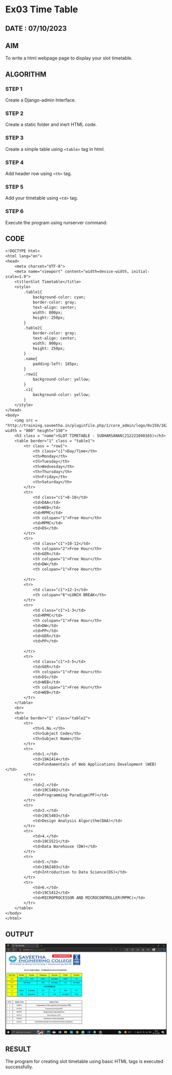 # Ex03 Time Table
## DATE : 07/10/2023

## AIM
To write a html webpage page to display your slot timetable.

## ALGORITHM
### STEP 1
Create a Django-admin Interface.

### STEP 2
Create a static folder and inert HTML code.

### STEP 3
Create a simple table using ```<table>``` tag in html.

### STEP 4
Add header row using ```<th>``` tag.

### STEP 5
Add your timetable using ```<td>``` tag.

### STEP 6
Execute the program using runserver command.

## CODE
```
<!DOCTYPE html>
<html lang="en">
<head>
    <meta charset="UTF-8">
    <meta name="viewport" content="width=device-width, initial-scale=1.0">
    <title>Slot Timetable</title>
    <style>
        .table1{
            background-color: cyan;
            border-color: gray;
            text-align: center;
            width: 800px;
            height: 250px;
        }
        .table2{
            border-color: gray;
            text-align: center;
            width: 800px;
            height: 250px; 
        }
        .name{
            padding-left: 185px;
        }
        .row1{
            background-color: yellow;
        }
        .c1{
            background-color: yellow;
        }
    </style>
</head>
<body>
    <img src = "http://training.saveetha.in/pluginfile.php/1/core_admin/logo/0x150/1623542614/logo_1.png" width = "800" height="150">
    <h3 class = "name">SLOT TIMETABLE - SUDHARSANAN(212221040165)</h3>
    <table border="1" class = "table1">
        <tr class = "row1">
            <th class="c1">Day/Time</th>
            <th>Monday</th>
            <th>Tuesday</th>
            <th>Wednesday</th>
            <th>Thursday</th>
            <th>Friday</th>
            <th>Saturday</th>
        </tr>
        <tr>
            <td class="c1">8-10</td>
            <td>DAA</td>
            <td>WEB</td>
            <td>MPMC</td>
            <th colspan="1">Free Hour</th>
            <td>MPMC</td>
            <td>DS</td>
        </tr>
        <tr>
            <td class="c1">10-12</td>
            <th colspan="2">Free Hour</th>
            <td>GER</td>
            <th colspan="1">Free Hour</th>
            <td>DW</td>
            <th colspan="1">Free Hour</th>
            
        </tr>
        <tr>
            <td class="c1">12-1</td>
            <th colspan="6">LUNCH BREAK</th>
        </tr>
        <tr>
            <td class="c1">1-3</td>
            <td>MPMC</td>
            <th colspan="1">Free Hour</th>
            <td>DW</td>
            <td>PP</td>
            <td>GER</td>
            <td>PP</td>
            
        </tr>
        <tr>
            <td class="c1">3-5</td>
            <td>GER</td>
            <th colspan="1">Free Hour</th>
            <td>DS</td>
            <td>WEB</td>
            <th colspan="1">Free Hour</th>
            <td>WEB</td>
        </tr>
    </table>
    <br>
    <br>
    <table border="1" class="table2">
        <tr>
            <th>S.No.</th>
            <th>Subject Code</th>
            <th>Subject Name</th>
        </tr>
        <tr>
            <td>1.</td>
            <td>19AI414</td>
            <td>Fundamentals of Web Applications Development (WEB)</td>
        </tr>
        <tr>
            <td>2.</td>
            <td>19CS402</td>
            <td>Programming Paradigm(PP)</td>
        </tr>
        <tr>
            <td>3.</td>
            <td>19CS403</td>
            <td>Design Analysis Algorithm(DAA)</td>
        </tr>
        <tr>
            <td>4.</td>
            <td>19CS521</td>
            <td>Data Warehouse (DW)</td>
        </tr>
        <tr>
            <td>5.</td>
            <td>19AI403</td>
            <td>Introduction to Data Science(DS)</td>
        </tr>
        <tr>
            <td>6.</td>
            <td>19CS412</td>
            <td>MICROPROCESSOR AND MICROCONTROLLER(MPMC)</td>
        </tr>
    </table>
</body>
</html>
```
## OUTPUT

![Alt text](<sudhar/new1/static/Screenshot (287).png>)


## RESULT
The program for creating slot timetable using basic HTML tags is executed successfully.
